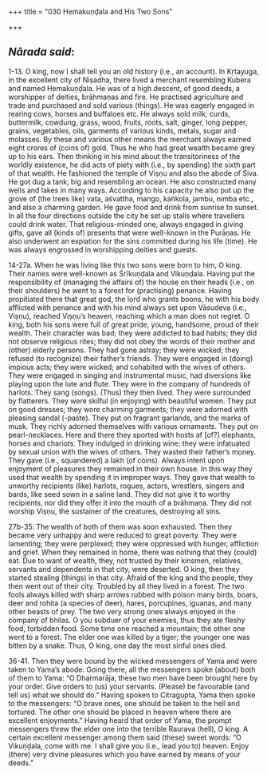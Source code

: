 +++
title = "030 Hemakuṇḍala and His Two Sons"

+++
 

## *Nārada said*:

1-13. O king, now I shall tell you an old history (i.e., an account). In Kṛtayuga, in the excellent city of Niṣadha, there lived a merchant resembling Kubera and named Hemakuṇḍala. He was of a high descent, of good deeds, a worshipper of deities, brāhmaṇas and fire. He practised agriculture and trade and purchased and sold various (things). He was eagerly engaged in rearing cows, horses and buffaloes etc. He always sold milk, curds, buttermilk, cowdung, grass, wood, fruits, roots, salt, ginger, long pepper, grains, vegetables, oils, garments of various kinds, metals, sugar and molasses. By these and various other means the merchant always earned eight crores of (coins of) gold. Thus he who had great wealth became grey up to his ears. Then thinking in his mind about the transitoriness of the worldly existence, he did acts of piety with (i.e., by spending) the sixth part of that wealth. He fashioned the temple of Viṣṇu and also the abode of Śiva. He got dug a tank, big and resembling an ocean. He also constructed many wells and lakes in many ways. According to his capacity he also put up the grove of (the trees like) vaṭa, aśvattha, mango, kaṅkola, jambu, nimba etc., and also a charming garden. He gave food and drink from sunrise to sunset. In all the four directions outside the city he set up stalls where travellers could drink water. That religious-minded one, always engaged in giving gifts, gave all (kinds of) presents that were well-known in the Purāṇas. He also underwent an expiation for the sins committed during his life (time). He was always engrossed in worshipping deities and guests.

14-27a. When he was living like this two sons were born to him, O king. Their names were well-known as Śrīkuṇḍala and Vikuṇḍala. Having put the responsibility of (managing the affairs of) the house on their heads (i.e., on their shoulders) he went to a forest for (practising) penance. Having propitiated there that great god, the lord who grants boons, he with his body afflicted with penance and with his mind always set upon Vāsudeva (i.e., Viṣṇu), reached Viṣṇu’s heaven, reaching which a man does not regret. O king, both his sons were full of great pride, young, handsome, proud of their wealth. Their character was bad; they were addicted to bad habits; they did not observe religious rites; they did not obey the words of their mother and (other) elderly persons. They had gone astray; they were wicked; they refused (to recognize) their father’s friends. They were engaged in (doing) impious acts; they were wicked; and cohabited with the wives of others. They were engaged in singing and instrumental music, had diversions like playing upon the lute and flute. They were in the company of hundreds of harlots. They sang (songs). (Thus) they then lived. They were surrounded by flatterers. They were skilful (in enjoying) with beautiful women. They put on good dresses; they wore charming garments; they were adorned with pleasing sandal (-paste). They put on fragrant garlands, and the marks of musk. They richly adorned themselves with various ornaments. They put on pearl-necklaces. Here and there they sported with hosts af [of?] elephants, horses and chariots. They indulged in drinking wine; they were infatuated by sexual union with the wives of others. They wasted their father’s money. They gave (i.e., squandered) a lakh (of coins). Always intent upon enjoyment of pleasures they remained in their own house. In this way they used that wealth by spending it in improper ways. They gave that wealth to unworthy recipients (like) harlots, rogues, actors, wrestlers, singers and bards, like seed sown in a saline land. They did not give it to worthy recipients, nor did they offer it into the mouth of a brāhmaṇa. They did not worship Viṣṇu, the sustainer of the creatures, destroying all sins.

27b-35. The wealth of both of them was soon exhausted. Then they became very unhappy and were reduced to great poverty. They were lamenting; they were perplexed; they were oppressed with hunger, affliction and grief. When they remained in home, there was nothing that they (could) eat. Due to want of wealth, they, not trusted by their kinsmen, relatives, servants and dependents in that city, were deserted. O king, then they started stealing (things) in that city. Afraid of the king and the people, they then went out of their city. Troubled by all they lived in a forest. The two fools always killed with sharp arrows rubbed with poison many birds, boars, deer and rohita (a species of deer), hares, porcupines, iguanas, and many other beasts of prey. The two very strong ones always enjoyed in the company of bhilas. O you subduer of your enemies, thus they ate fleshy food, forbidden food. Some time one reached a mountain; the other one went to a forest. The elder one was killed by a tiger; the younger one was bitten by a snake. Thus, O king, one day the most sinful ones died.

36-41. Then they were bound by the wicked messengers of Yama and were taken to Yama’s abode. Going there, all the messengers spoke (about) both of them to Yama: “O Dharmarāja, these two men have been brought here by your order. Give orders to (us) your servants. (Please) be favourable (and tell us) what we should do.” Having spoken to Citragupta, Yama then spoke to the messengers: “O brave ones, one should be taken to the hell and tortured. The other one should be placed in heaven where there are excellent enjoyments.” Having heard that order of Yama, the prompt messengers threw the elder one into the terrible Raurava (hell), O king. A certain excellent messenger among them said (these) sweet words: “O Vikuṇḍala, come with me. I shall give you (i.e., lead you to) heaven. Enjoy (there) very divine pleasures which you have earned by means of your deeds.”


